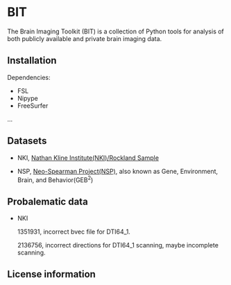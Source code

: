 # BIT

The Brain Imaging Toolkit (BIT) is a collection of Python tools for analysis of both publicly available and private brain imaging data.

## Installation

Dependencies:

* FSL
* Nipype
* FreeSurfer

...

## Datasets

* NKI, [Nathan Kline Institute(NKI)/Rockland Sample](http://fcon_1000.projects.nitrc.org/indi/pro/nki.html)

* NSP, [Neo-Spearman Project(NSP)](http://www.brainactivityatlas.org/about-baa/overview/), also known as Gene, Environment, Brain, and Behavior(GEB<sup>2</sup>)

## Probalematic data

* NKI

	1351931, incorrect bvec file for DTI64_1.

	2136756, incorrect directions for DTI64_1 scanning, maybe incomplete scanning.

## License information


